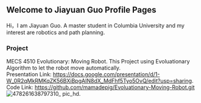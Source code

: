 ## Welcome to Jiayuan Guo Profile Pages

Hi，I am Jiayuan Guo. A master student in Columbia University and my interest are robotics and path planning.

### Project

MECS 4510 Evolutionary: Moving Robot. 
This Project using Evoluationary Algorithm to let the robot move automatically.    
Presentation Link: https://docs.google.com/presentation/d/1-W_0R2qMkRMKqZK56BXiBpgAIN8dX_MdFhf5Tyo5OvQ/edit?usp=sharing.  
Code Link:  https://github.com/mamadepig/Evoluationary-Moving-Robot.git
![478261638797310_ pic_hd](https://user-images.githubusercontent.com/68169061/145057363-449c6a57-d2f0-4945-9e0e-ba24a821614e.jpg).  
